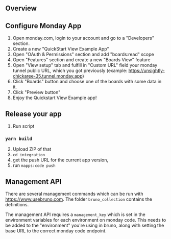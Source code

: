 ## Overview



## Configure Monday App

1. Open monday.com, login to your account and go to a "Developers" section.
2. Create a new "QuickStart View Example App"
3. Open "OAuth & Permissions" section and add "boards:read" scope
4. Open "Features" section and create a new "Boards View" feature
5. Open "View setup" tab and fulfill in "Custom URL" field your monday tunnel public URL, which you got previously (example: https://unsightly-chickaree-35.tunnel.monday.app)
6. Click "Boards" button and choose one of the boards with some data in it.
7. Click "Preview button"
8. Enjoy the Quickstart View Example app!

## Release your app
1. Run script
### `yarn build`
2. Upload ZIP of that
3. `cd integration`
4. get the push URL for the current app version,
5. run `mapps:code push`


## Management API
There are several management commands which can be run with https://www.usebruno.com. The folder `bruno_collection` contains the definitions.

The management API requires a `management_key` which is set in the environment variables for each environment on monday code. This needs to be added to the "environment" you're using in bruno, along with setting the base URL to the correct monday code endpoint.
